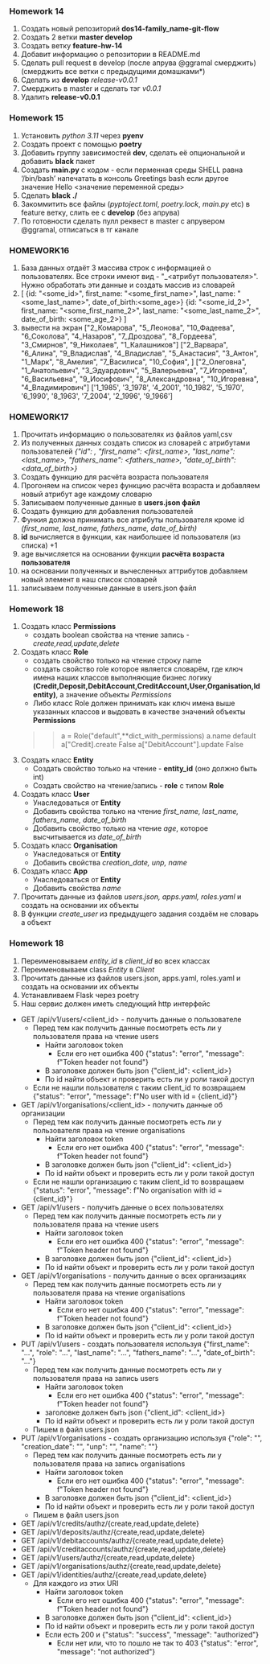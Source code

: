### Homework 14
1. Создать новый репозиторий **dos14-family_name-git-flow**
2. Создать 2 ветки **master develop**
3. Cоздать ветку **feature-hw-14**
4. Добавит информацию о репозитории в README.md
5. Сделать pull request в develop (после апрува
@ggramal смерджить) (cмерджить все ветки с
предыдущими домашками*)
6. Сделать из **develop** *release-v0.0.1*
7. Cмерджить в master и сделать тэг *v0.0.1*
8. Удалить **release-v0.0.1**

### Homework 15
1. Установить *python 3.11* через **pyenv**
2. Создать проект с помощью **poetry**
3. Добавить группу зависимостей **dev**, сделать её опциональной и добавить **black** пакет
4. Создать **main.py** с кодом - если перменная среды SHELL равна ‘/bin/bash’ напечатать в консоль Greetings bash если другое значение Hello <значение переменной среды>
5. Сделать **black ./**
5. Закоммитить все файлы (*pyptoject.toml*, *poetry.lock*, *main.py* etc) в feature ветку, слить ее с **develop** (без апрува)
6. По готовности сделать пулл реквест в master с апрувером @ggramal, отписаться в тг канале

### HOMEWORK16
1. База данных отдаёт 3 массива cтрок с информацией о пользователях. Все строки имеют вид -
"<id>_<атрибут пользователя>". Нужно обработать эти данные и создать массив из словарей
2. [
{id: "<some_id>", first_name: "<some_first_name>", last_name: "<some_last_name>", date_of_birth:<some_age>}
{id: "<some_id_2>", first_name: "<some_first_name_2>", last_name: "<some_last_name_2>", date_of_birth:
<some_age_2>}
]
3. вывести на экран
["2_Комарова", "5_Леонова", "10_Фадеева", "6_Соколова", "4_Назаров", "7_Дроздова", "8_Гордеева", "3_Смирнов",
"9_Николаев", "1_Калашников"]
["2_Варвара", "6_Алина", "9_Владислав", "4_Владислав", "5_Анастасия", "3_Антон", "1_Марк", "8_Амелия",
"7_Василиса", "10_София", ]
["2_Олеговна", "1_Анатольевич", "3_Эдуардович", "5_Валерьевна", "7_Игоревна", "6_Васильевна", "9_Иосифович",
"8_Александровна", "10_Игоревна", "4_Владимирович"]
['1_1985', '3_1978', '4_2001', '10_1982', '5_1970', '6_1990', '8_1963', '7_2004', '2_1996', '9_1966']

### HOMEWORK17
1. Прочитать информацию о пользователях из файлов yaml,csv 
2. Из полученных данных создать список из словарей с атрибутами пользователей *{"id": <id>, "first_name": <first_name>, "last_name": <last_name>, "fathers_name":   <fathers_name>, "date_of_birth": <data_of_birth>}*
3. Создать функцию для расчёта возраста пользователя 
4. Прогоняем на список через функцию расчёта возраста и добавляем новый атрибут age каждому словарю 
5. Записываем полученные данные в **users.json файл** 
6. Создать функцию для добавления пользователей
7. Функия должна принимать все атрибуты пользователя кроме id *(first_name, last_name, fathers_name, date_of_birth)* 
8. **id** вычисляется в функции, как наибольшее id пользователя (из списка) +1 
9. age вычисляется на основании функции **расчёта возраста пользователя** 
10. на основании полученных и вычесленных аттрибутов добавляем новый элемент в наш список словарей
11. записываем полученные данные в users.json файл
  
 ### Homework 18
 1. Создать класс **Permissions**
    - cоздать boolean свойства на чтение запись - *create,read,update,delete*
 2. Cоздать класс **Role**
    - создать свойство только на чтение строку name
    - cоздать свойство role которое является словарём, где ключ имена наших классов выполняющие бизнес логику **(Credit,Deposit,DebitAccount,CreditAccount,User,Organisation,Identity)**, а значение объекты *Permissions*
    - Либо класс Role должен принимать как ключ имена выше указанных классов и выдовать в качестве значений объекты **Permissions**
     >> a = Role("default",**dict_with_permissions)
     >> a.name
     default
     >> a["Credit].create
     False
     >> a["DebitAccount"].update
     False
3. Создать класс **Entity**
    - Создать свойство только на чтение - **entity_id** (оно должно быть int)
    - Cоздать свойcтво на чтение/запись - **role** с типом **Role**
4. Создать класс **User**
    - Унаследоваться от **Entity**
    - Добавить свойства только на чтение *first_name, last_name, fathers_name, date_of_birth*
    - Добавить свойство только на чтение *age*, которое высчитывается из *date_of_birth*
5. Создать класс **Organisation**
    - Унаследоваться от **Entity**
    - Добавить свойства *creation_date, unp, name*
6. Создать класс **App**
    - Унаследоваться от **Entity**
    - Добавить свойства *name*
7. Прочитать данные из файлов *users.json, apps.yaml, roles.yaml* и создать на основании их объекты
8. В функции *сreate_user* из предыдущего задания создаём не словарь а объект
  
  ### Homework 18
1. Переименовываем *entity_id* в *client_id* во всех классах 
2. Переименовываем class *Entity* в *Client*
3. Прочитать данные из файлов users.json, apps.yaml, roles.yaml и создать на основании их объекты 
4. Устанавливаем Flask через poetry
5. Наш сервис должен иметь следующий http интерфейс
  - GET /api/v1/users/<client_id> - получить данные о пользователе
    - Перед тем как получить данные посмотреть есть ли у пользователя права на чтение users
      - Найти заголовок token
        - Если его нет ошибка 400 {"status": "error", "message": f"Token header not found"}
      - В заголовке должен быть json {"client_id": <client_id>}
      - По id найти объект и проверить есть ли у роли такой доступ
    - Если не нашли пользователя с таким client_id то возвращаем {"status": "error", "message": f"No user with id = {client_id}"}
  - GET /api/v1/organisations/<client_id> - получить данные об организации 
    - Перед тем как получить данные посмотреть есть ли у пользователя права на чтение organisations
      - Найти заголовок token
        - Если его нет ошибка 400 {"status": "error", "message": f"Token header not found"}
      - В заголовке должен быть json {"client_id": <client_id>}
      - По id найти объект и проверить есть ли у роли такой доступ
    - Если не нашли организацию с таким client_id то возвращаем {"status": "error", "message": f"No organisation with id = {client_id}"}
  - GET /api/v1/users - получить данные о всех пользователях
    - Перед тем как получить данные посмотреть есть ли у пользователя права на чтение users
      - Найти заголовок token
        - Если его нет ошибка 400 {"status": "error", "message": f"Token header not found"}
      - В заголовке должен быть json {"client_id": <client_id>}
      - По id найти объект и проверить есть ли у роли такой доступ
  - GET /api/v1/organisations - получить данные о всех организациях
    - Перед тем как получить данные посмотреть есть ли у пользователя права на чтение organisations
      - Найти заголовок token
        - Если его нет ошибка 400 {"status": "error", "message": f"Token header not found"}
      - В заголовке должен быть json {"client_id": <client_id>}
      - По id найти объект и проверить есть ли у роли такой доступ
  - PUT /api/v1/users - создать пользователя используя {"first_name": "...", "role": "...", "last_name": "...", "fathers_name": "...", "date_of_birth": "..."}
    - Перед тем как получить данные посмотреть есть ли у пользователя права на запись users
      - Найти заголовок token
        - Если его нет ошибка 400 {"status": "error", "message": f"Token header not found"}
      -  заголовке должен быть json {"client_id": <client_id>}
      - По id найти объект и проверить есть ли у роли такой доступ
    - Пишем в файл users.json
  - PUT /api/v1/organisations - создать организацию используя {"role": "", "creation_date": "", "unp": "", "name": ""}
    - Перед тем как получить данные посмотреть есть ли у пользователя права на запись organisations
      - Найти заголовок token
        - Если его нет ошибка 400 {"status": "error", "message": f"Token header not found"}
      - В заголовке должен быть json {"client_id": <client_id>}
      - По id найти объект и проверить есть ли у роли такой доступ
    - Пишем в файл users.json
  - GET /api/v1/credits/authz/{create,read,update,delete}
  - GET /api/v1/deposits/authz/{create,read,update,delete}
  - GET /api/v1/debitaccounts/authz/{create,read,update,delete}
  - GET /api/v1/creditaccounts/authz/{create,read,update,delete}
  - GET /api/v1/users/authz/{create,read,update,delete}
  - GET /api/v1/organisations/authz/{create,read,update,delete}
  - GET /api/v1/identities/authz/{create,read,update,delete}
    - Для каждого из этих URI
      - Найти заголовок token
        - Если его нет ошибка 400 {"status": "error", "message": f"Token header not found"}
      - В заголовке должен быть json {"client_id": <client_id>}
      - По id найти объект и проверить есть ли у роли такой доступ
      - Если есть 200 и {"status": "success", "message": "authorized"}
        - Если нет или, что то пошло не так то  403 {"status": "error", "message": "not authorized"}  
  
  
  
  
  
  
  
  
  
  
  
  
  
  
  
  
  
  
  
